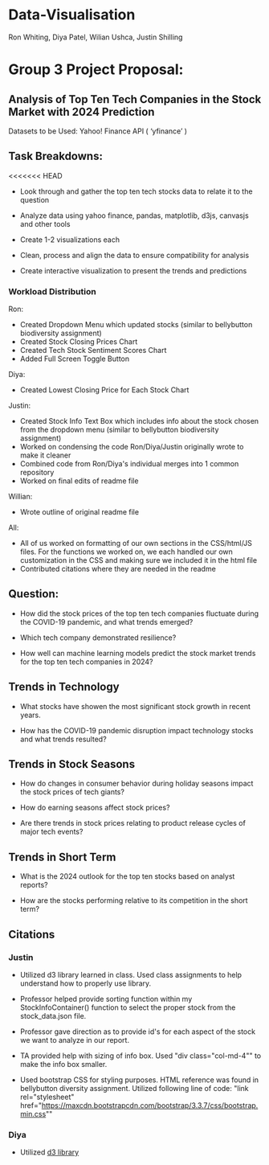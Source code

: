 # Data-Visualisation
Ron Whiting, Diya Patel, Wilian Ushca, Justin Shilling


# Group 3 Project Proposal:

## Analysis of Top Ten Tech Companies in the Stock Market with 2024 Prediction 

Datasets to be Used: Yahoo! Finance API ( ‘yfinance’ ) 

## Task Breakdowns:

<<<<<<< HEAD
- Look through and gather the top ten tech stocks data to relate it to the question

- Analyze data using yahoo finance, pandas, matplotlib, d3js, canvasjs and other tools

- Create 1-2 visualizations each

- Clean, process and align the data to ensure compatibility for analysis

- Create interactive visualization to present the trends and predictions

### Workload Distribution

Ron:
- Created Dropdown Menu which updated stocks (similar to bellybutton biodiversity assignment)
- Created Stock Closing Prices Chart
- Created Tech Stock Sentiment Scores Chart
- Added Full Screen Toggle Button

Diya:
- Created Lowest Closing Price for Each Stock Chart

Justin:
- Created Stock Info Text Box which includes info about the stock chosen from the dropdown menu (similar to bellybutton biodiversity assignment)
- Worked on condensing the code Ron/Diya/Justin originally wrote to make it cleaner
- Combined code from Ron/Diya's individual merges into 1 common repository
- Worked on final edits of readme file

Willian:
- Wrote outline of original readme file

All:
- All of us worked on formatting of our own sections in the CSS/html/JS files. For the functions we worked on, we each handled our own customization in the CSS and making sure we included it in the html file
- Contributed citations where they are needed in the readme
	
## Question:

- How did the stock prices of the top ten tech companies fluctuate during the COVID-19 pandemic, and what trends emerged? 

- Which tech company demonstrated resilience?

- How well can machine learning models predict the stock market trends for the top ten tech companies in 2024?

## Trends in Technology

- What stocks have showen the most significant stock growth in recent years. 

- How has the COVID-19 pandemic disruption impact technology stocks and what trends resulted?

## Trends in Stock Seasons

- How do changes in consumer behavior during holiday seasons impact the stock prices of tech giants?

- How do earning seasons affect stock prices?

- Are there trends in stock prices relating to product release cycles of major tech events?

## Trends in Short Term

- What is the 2024 outlook for the top ten stocks based on analyst reports?

- How are the stocks performing relative to its competition in the short term?



## Citations
### Justin
- Utilized d3 library learned in class. Used class assignments to help understand how to properly use library.

- Professor helped provide sorting function within my StockInfoContainer() function to select the proper stock from the stock_data.json file.

- Professor gave direction as to provide id's for each aspect of the stock we want to analyze in our report.

- TA provided help with sizing of info box. Used "div class="col-md-4"" to make the info box smaller.

- Used bootstrap CSS for styling purposes. HTML reference was found in bellybutton diversity assignment. Utilized following line of code:
"link rel="stylesheet" href="https://maxcdn.bootstrapcdn.com/bootstrap/3.3.7/css/bootstrap.min.css""


### Diya
- Utilized [d3 library](https://d3js.org)
